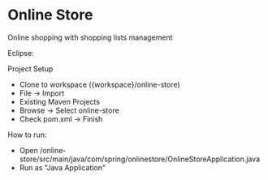 # Online Store
Online shopping with shopping lists management 




Eclipse:

Project Setup
  - Clone to workspace ({workspace}/online-store)
  - File -> Import
  - Existing Maven Projects 
  - Browse -> Select online-store
  - Check pom.xml -> Finish

How to run:
  - Open /online-store/src/main/java/com/spring/onlinestore/OnlineStoreApplication.java
  - Run as "Java Application"

